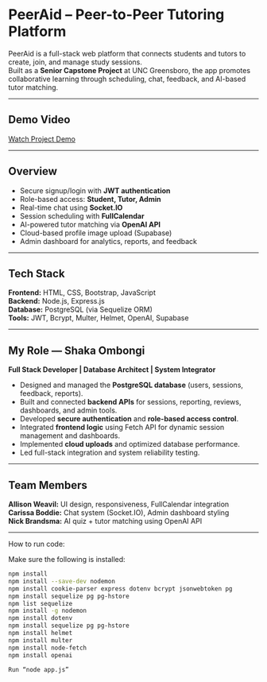 #  PeerAid – Peer-to-Peer Tutoring Platform

PeerAid is a full-stack web platform that connects students and tutors to create, join, and manage study sessions.  
Built as a **Senior Capstone Project** at UNC Greensboro, the app promotes collaborative learning through scheduling, chat, feedback, and AI-based tutor matching.

---

##  Demo Video
[Watch Project Demo](#)  <!-- Replace # with your video link -->

---

##  Overview
- Secure signup/login with **JWT authentication**
- Role-based access: **Student, Tutor, Admin**
- Real-time chat using **Socket.IO**
- Session scheduling with **FullCalendar**
- AI-powered tutor matching via **OpenAI API**
- Cloud-based profile image upload (Supabase)
- Admin dashboard for analytics, reports, and feedback

---

##  Tech Stack
**Frontend:** HTML, CSS, Bootstrap, JavaScript  
**Backend:** Node.js, Express.js  
**Database:** PostgreSQL (via Sequelize ORM)  
**Tools:** JWT, Bcrypt, Multer, Helmet, OpenAI, Supabase

---

##  My Role — Shaka Ombongi
**Full Stack Developer | Database Architect | System Integrator**

- Designed and managed the **PostgreSQL database** (users, sessions, feedback, reports).  
- Built and connected **backend APIs** for sessions, reporting, reviews, dashboards, and admin tools.  
- Developed **secure authentication** and **role-based access control**.  
- Integrated **frontend logic** using Fetch API for dynamic session management and dashboards.  
- Implemented **cloud uploads** and optimized database performance.  
- Led full-stack integration and system reliability testing.  

---

##  Team Members
**Allison Weavil:** UI design, responsiveness, FullCalendar integration  
**Carissa Boddie:** Chat system (Socket.IO), Admin dashboard styling  
**Nick Brandsma:** AI quiz + tutor matching using OpenAI API  

---
How to run code:

Make sure the following is installed:
```bash
npm install
npm install --save-dev nodemon
npm install cookie-parser express dotenv bcrypt jsonwebtoken pg
npm install sequelize pg pg-hstore
npm list sequelize
npm install -g nodemon
npm install dotenv
npm install sequelize pg pg-hstore
npm install helmet
npm install multer
npm install node-fetch
npm install openai

Run “node app.js”

